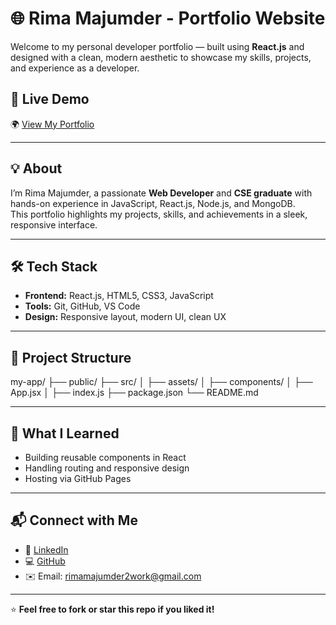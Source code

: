 # 🌐 Rima Majumder - Portfolio Website

Welcome to my personal developer portfolio — built using **React.js** and designed with a clean, modern aesthetic to showcase my skills, projects, and experience as a developer.

## 🚀 Live Demo

🌍 [View My Portfolio](https://hack-in-peace.github.io/My-Portfolio/)

---

## 💡 About

I’m Rima Majumder, a passionate **Web Developer** and **CSE graduate** with hands-on experience in JavaScript, React.js, Node.js, and MongoDB.  
This portfolio highlights my projects, skills, and achievements in a sleek, responsive interface.

---

## 🛠 Tech Stack

- **Frontend:** React.js, HTML5, CSS3, JavaScript
- **Tools:** Git, GitHub, VS Code
- **Design:** Responsive layout, modern UI, clean UX

---

## 📂 Project Structure

my-app/
├── public/
├── src/
│ ├── assets/
│ ├── components/
│ ├── App.jsx
│ ├── index.js
├── package.json
└── README.md

---


## 🧠 What I Learned

- Building reusable components in React
- Handling routing and responsive design
- Hosting via GitHub Pages

---

## 📬 Connect with Me

- 🔗 [LinkedIn](https://www.linkedin.com/in/rima-majumder-28497922a/)
- 💻 [GitHub](https://github.com/Hack-in-Peace)
- ✉️ Email: rimamajumder2work@gmail.com

---

⭐ **Feel free to fork or star this repo if you liked it!**


